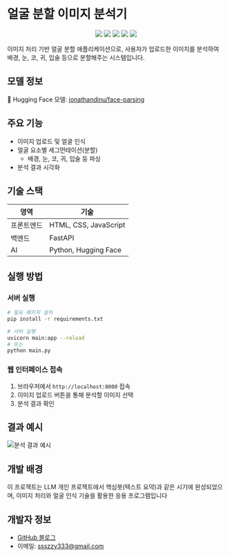 # 얼굴 분할 이미지 분석기

<p align="center">
  <img src="https://img.shields.io/badge/python-3776AB?style=for-the-badge&logo=python&logoColor=white" />
  <img src="https://img.shields.io/badge/fastapi-009688?style=for-the-badge&logo=fastapi&logoColor=white" />
  <img src="https://img.shields.io/badge/huggingface-FF9A00?style=for-the-badge&logo=huggingface&logoColor=white" />
  <img src="https://img.shields.io/badge/opencv-5C3EE8?style=for-the-badge&logo=opencv&logoColor=white" />
  <img src="https://img.shields.io/badge/github-181717?style=for-the-badge&logo=github&logoColor=white" />
</p>

이미지 처리 기반 얼굴 분할 애플리케이션으로, 사용자가 업로드한 이미지를 분석하여 배경, 눈, 코, 귀, 입술 등으로 분할해주는 시스템입니다.

## 모델 정보
🤗 Hugging Face 모델: [jonathandinu/face-parsing](https://huggingface.co/jonathandinu/face-parsing)

## 주요 기능
- 이미지 업로드 및 얼굴 인식
- 얼굴 요소별 세그먼테이션(분할)
  - 배경, 눈, 코, 귀, 입술 등 파싱
- 분석 결과 시각화

## 기술 스택

| 영역       | 기술 |
|------------|------|
| 프론트엔드 | HTML, CSS, JavaScript |
| 백엔드     | FastAPI |
| AI         | Python, Hugging Face |


## 실행 방법

### 서버 실행
```bash
# 필요 패키지 설치
pip install -r requirements.txt

# 서버 실행
uvicorn main:app --reload
# 또는
python main.py
```

### 웹 인터페이스 접속
1. 브라우저에서 `http://localhost:8000` 접속
2. 이미지 업로드 버튼을 통해 분석할 이미지 선택
3. 분석 결과 확인

## 결과 예시
![분석 결과 예시](./images/result-example.png)

## 개발 배경
이 프로젝트는 LLM 개인 프로젝트에서 핵심봇(텍스트 요약)과 같은 시기에 완성되었으며, 이미지 처리와 얼굴 인식 기술을 활용한 응용 프로그램입니다

## 개발자 정보
- [GitHub 블로그](https://ssuuoo12.github.io)
- 이메일: ssszzy333@gmail.com
